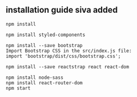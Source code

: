 ## installation guide siva added
    npm install

    npm install styled-components
    
    npm install --save bootstrap
    Import Bootstrap CSS in the src/index.js file:
    import 'bootstrap/dist/css/bootstrap.css';

    npm install --save reactstrap react react-dom

    npm install node-sass
    npm install react-router-dom
    npm start

